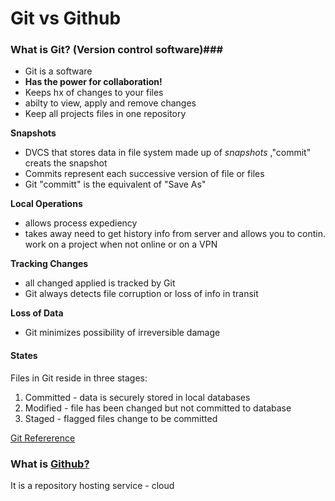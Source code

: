 # Git vs Github

### What is Git? (Version control software)###

- Git is a software 
- **Has the power for collaboration!**
- Keeps hx of changes to your files
- abilty to view, apply and remove changes
- Keep all projects files in one repository 

**Snapshots**
- DVCS that stores data in file system made up of *snapshots* ,"commit" creats the snapshot
- Commits represent each successive version of file or files
- Git "committ" is the equivalent of "Save As"

**Local Operations**
- allows process expediency
- takes away need to get history info from server and allows you to contin. work on a project when not online or on a VPN

**Tracking Changes**
- all changed applied is tracked by Git
- Git always detects file corruption or loss of info in transit

**Loss of Data**
- Git minimizes possibility of irreversible damage

#### States ####
Files in Git reside in three stages:
1. Committed - data is securely stored in local databases
1. Modified - file has been changed but not committed to database
1. Staged - flagged files change to be committed



[Git Refererence](https://blog.udemy.com/git-tutorial-a-comprehensive-guide/https://blog.udemy.com/git-tutorial-a-comprehensive-guide/)


### What is [Github?](https://github.com/) ###

It is a repository hosting service - cloud
